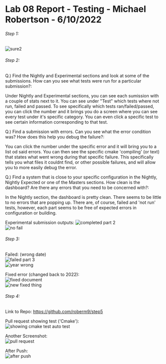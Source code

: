 # Lab 08 Report - Testing - Michael Robertson - 6/10/2022  

###### Step 1:  
![sure2](https://user-images.githubusercontent.com/95317029/179633761-266a1ccc-334e-412e-a1a2-b0ff154133ea.PNG)  
  

###### Step 2:
Q.) Find the Nightly and Experimental sections and look at some of the submissions. How can you see what tests were run for a particular submission?:  

Under Nightly and Experimental sections, you can see each sumission with a couple of stats next to it. You can see under "Test" which tests where not run, failed and passed. To see specifically which tests ran/failed/passed, you can click the number and it brings you do a screen where you can see every test under it's specific category. You can even click a specific test to see certain information corresponding to that test.  
  
Q.) Find a submission with errors. Can you see what the error condition was? How does this help you debug the failure?:  
  
You can click the number under the specific error and it will bring you to a list od said errors. You can then see the specific cmake 'compiling' (or text) that states what went wrong during that specific failure. This specifically tells you what files it couldnt find, or other possible failures, and will allow you to more easily debug the error.  
   
Q.) Find a system that is close to your specific configuration in the Nightly, Nightly Expected or one of the Masters sections. How clean is the dashboard? Are there any errors that you need to be concerned with?:  
  
In the Nightly section, the dashboard is pretty clean. There seems to be little to no errors that are popping up. There are, of course, failed and 'not run' tests, however, each part seems to be free of expected errors in configuration or building.  

Experimental submission outputs:
![completed part 2](https://user-images.githubusercontent.com/95317029/179645194-9a2b81b3-f89a-4d99-a6bd-feaa0afe64ee.PNG)  
![no fail](https://user-images.githubusercontent.com/95317029/179645225-74ec1354-1f96-4631-89dd-7d9d5272e951.PNG)


###### Step 3:
Failed: (wrong date)  
![failed part 3](https://user-images.githubusercontent.com/95317029/179645271-6f871b89-03d1-468d-89e0-32e86c44d8d2.PNG)  
![year wrong](https://user-images.githubusercontent.com/95317029/179645262-39f07580-c0fb-468b-8ce6-bf88c4865932.PNG)  

Fixed error (changed back to 2022):  
![fixed document](https://user-images.githubusercontent.com/95317029/179645482-13a35d46-904a-400c-8701-d28a3372f86c.PNG)  
![new fixed thing](https://user-images.githubusercontent.com/95317029/179645636-4717aca8-f1fc-47b0-a662-2d760f5fecb2.PNG)  


###### Step 4:
Link to Repo: https://github.com/roberm9/step5  

Pull request showing test ('Cmake'):  
![showing cmake test auto test](https://user-images.githubusercontent.com/95317029/179654491-37e51491-b08c-4095-89ee-d4c6294fe3ea.PNG)

Another Screenshot:  
![pull request](https://user-images.githubusercontent.com/95317029/179654504-14bf5693-258a-42fa-881e-a8bd67a0c56e.PNG)

After Push:  
![after push](https://user-images.githubusercontent.com/95317029/179654948-0cb193c7-6d0b-4786-8808-6166e2719576.PNG)



